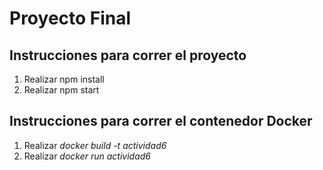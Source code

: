 # Proyecto Final

## Instrucciones para correr el proyecto

1. Realizar npm install
2. Realizar npm start


## Instrucciones para correr el contenedor Docker

1. Realizar *docker build -t actividad6*
2. Realizar *docker run actividad6*